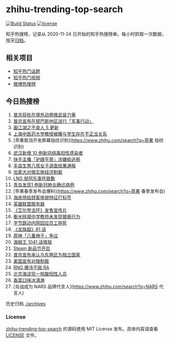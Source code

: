 # zhihu-trending-top-search

[![Build Status](https://github.com/justjavac/zhihu-trending-top-search/workflows/ci/badge.svg?branch=main)](https://github.com/justjavac/zhihu-trending-top-search/actions)
[![license](https://img.shields.io/github/license/justjavac/zhihu-trending-top-search)](https://github.com/justjavac/zhihu-trending-top-search/blob/main/LICENSE)

知乎热搜榜，记录从 2020-11-24 日开始的知乎热搜榜单。每小时抓取一次数据，按天[归档](./archives)。

## 相关项目

- [知乎热门话题](https://github.com/justjavac/zhihu-trending-hot-questions)
- [知乎热门视频](https://github.com/justjavac/zhihu-trending-hot-video)
- [微博热搜榜](https://github.com/justjavac/weibo-trending-hot-search)

## 今日热搜榜

<!-- BEGIN -->
<!-- 最后更新时间 Thu Feb 24 2022 13:07:24 GMT+0800 (China Standard Time) -->

1. [普京获批在境外动用俄武装力量](https://www.zhihu.com/search?q=普京)
1. [普京宣布在顿巴斯地区进行「军事行动」](https://www.zhihu.com/search?q=普京)
1. [画江湖之不良人 5 更新](https://www.zhihu.com/search?q=不良人)
1. [上海中医药大学教授被曝与学生存在不正当关系](https://www.zhihu.com/search?q=上海中医药大学)
1. [苹果取消开发屏幕指纹识别](https://www.zhihu.com/search?q=苹果 指纹识别)
1. [武汉新增 10 例新冠病毒阳性感染者](https://www.zhihu.com/search?q=武汉新增)
1. [快手主播「驴嫂平荣」涉嫌偷逃税](https://www.zhihu.com/search?q=快手主播)
1. [丰县生育八孩女子调查结果通报](https://www.zhihu.com/search?q=丰县八孩)
1. [加拿大对俄实施经济制裁](https://www.zhihu.com/search?q=经济制裁)
1. [LNG 就阿乐事件致歉](https://www.zhihu.com/search?q=ale)
1. [青岛发现1 例新冠肺炎确诊病例](https://www.zhihu.com/search?q=青岛新增)
1. [苹果春季发布会爆料](https://www.zhihu.com/search?q=苹果 春季发布会)
1. [海底捞给顾客体貌特征打标签](https://www.zhihu.com/search?q=海底捞)
1. [英雄联盟服务器](https://www.zhihu.com/search?q=英雄联盟)
1. [《艾尔登法环》发售宣传片](https://www.zhihu.com/search?q=艾尔登法环)
1. [衡水桃城中学教师未发现猥亵行为](https://www.zhihu.com/search?q=衡水桃城中学)
1. [字节跳动内网回应员工猝死](https://www.zhihu.com/search?q=字节跳动员工)
1. [《龙珠超》81 话](https://www.zhihu.com/search?q=龙珠)
1. [原神「八重神子」争议](https://www.zhihu.com/search?q=八重神子)
1. [海贼王 1041 话情报](https://www.zhihu.com/search?q=海贼王)
1. [Steam 新品节开启](https://www.zhihu.com/search?q=steam)
1. [普京宣布承认乌东两区为独立国家](https://www.zhihu.com/search?q=俄罗斯乌克兰)
1. [美国宣布对俄制裁](https://www.zhihu.com/search?q=美国制裁俄罗斯)
1. [RNG 爆冷不敌 RA](https://www.zhihu.com/search?q=rng)
1. [北京海淀现一核酸阳性人员](https://www.zhihu.com/search?q=北京海淀)
1. [香菜口味冰淇淋](https://www.zhihu.com/search?q=香菜冰淇淋)
1. [肖战成为 NARS 品牌代言人](https://www.zhihu.com/search?q=NARS 代言人)

<!-- END -->

历史归档 [./archives](./archives)

### License

[zhihu-trending-top-search](https://github.com/justjavac/zhihu-trending-top-search)
的源码使用 MIT License 发布。具体内容请查看 [LICENSE](./LICENSE) 文件。
